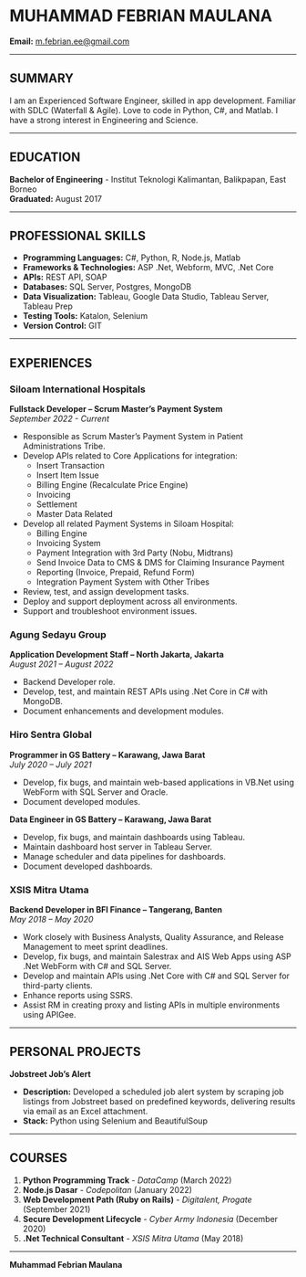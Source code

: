 # MUHAMMAD FEBRIAN MAULANA  
**Email:** [m.febrian.ee@gmail.com](mailto:m.febrian.ee@gmail.com)  

---

## SUMMARY  
I am an Experienced Software Engineer, skilled in app development. Familiar with SDLC (Waterfall & Agile). Love to code in Python, C#, and Matlab. I have a strong interest in Engineering and Science.  

---

## EDUCATION  
**Bachelor of Engineering** - Institut Teknologi Kalimantan, Balikpapan, East Borneo  
**Graduated:** August 2017  

---

## PROFESSIONAL SKILLS  
- **Programming Languages:** C#, Python, R, Node.js, Matlab  
- **Frameworks & Technologies:** ASP .Net, Webform, MVC, .Net Core  
- **APIs:** REST API, SOAP  
- **Databases:** SQL Server, Postgres, MongoDB  
- **Data Visualization:** Tableau, Google Data Studio, Tableau Server, Tableau Prep  
- **Testing Tools:** Katalon, Selenium  
- **Version Control:** GIT  

---

## EXPERIENCES  

### **Siloam International Hospitals**  
**Fullstack Developer – Scrum Master’s Payment System**  
*September 2022 - Current*  
- Responsible as Scrum Master’s Payment System in Patient Administrations Tribe.  
- Develop APIs related to Core Applications for integration:  
  - Insert Transaction  
  - Insert Item Issue  
  - Billing Engine (Recalculate Price Engine)  
  - Invoicing  
  - Settlement  
  - Master Data Related  
- Develop all related Payment Systems in Siloam Hospital:  
  - Billing Engine  
  - Invoicing System  
  - Payment Integration with 3rd Party (Nobu, Midtrans)  
  - Send Invoice Data to CMS & DMS for Claiming Insurance Payment  
  - Reporting (Invoice, Prepaid, Refund Form)  
  - Integration Payment System with Other Tribes  
- Review, test, and assign development tasks.  
- Deploy and support deployment across all environments.  
- Support and troubleshoot environment issues.  

### **Agung Sedayu Group**  
**Application Development Staff – North Jakarta, Jakarta**  
*August 2021 – August 2022*  
- Backend Developer role.  
- Develop, test, and maintain REST APIs using .Net Core in C# with MongoDB.  
- Document enhancements and development modules.  

### **Hiro Sentra Global**  
**Programmer in GS Battery – Karawang, Jawa Barat**  
*July 2020 – July 2021*  
- Develop, fix bugs, and maintain web-based applications in VB.Net using WebForm with SQL Server and Oracle.  
- Document developed modules.  

**Data Engineer in GS Battery – Karawang, Jawa Barat**  
- Develop, fix bugs, and maintain dashboards using Tableau.  
- Maintain dashboard host server in Tableau Server.  
- Manage scheduler and data pipelines for dashboards.  
- Document developed dashboards.  

### **XSIS Mitra Utama**  
**Backend Developer in BFI Finance – Tangerang, Banten**  
*May 2018 – May 2020*  
- Work closely with Business Analysts, Quality Assurance, and Release Management to meet sprint deadlines.  
- Develop, fix bugs, and maintain Salestrax and AIS Web Apps using ASP .Net WebForm with C# and SQL Server.  
- Develop and maintain APIs using .Net Core with C# and SQL Server for third-party clients.  
- Enhance reports using SSRS.  
- Assist RM in creating proxy and listing APIs in multiple environments using APIGee.  

---

## PERSONAL PROJECTS  
**Jobstreet Job’s Alert**  
- **Description:** Developed a scheduled job alert system by scraping job listings from Jobstreet based on predefined keywords, delivering results via email as an Excel attachment.  
- **Stack:** Python using Selenium and BeautifulSoup  

---

## COURSES  
1. **Python Programming Track** - *DataCamp* (March 2022)  
2. **Node.js Dasar** - *Codepolitan* (January 2022)  
3. **Web Development Path (Ruby on Rails)** - *Digitalent, Progate* (September 2021)  
4. **Secure Development Lifecycle** - *Cyber Army Indonesia* (December 2020)  
5. **.Net Technical Consultant** - *XSIS Mitra Utama* (May 2018)  

---
**Muhammad Febrian Maulana**  
